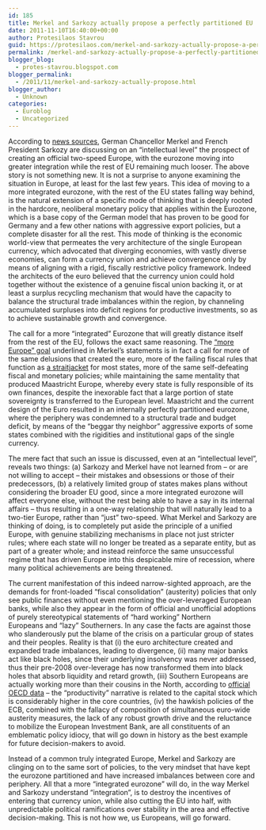 ```yaml
---
id: 185
title: Merkel and Sarkozy actually propose a perfectly partitioned EU
date: 2011-11-10T16:40:00+00:00
author: Protesilaos Stavrou
guid: https://protesilaos.com/merkel-and-sarkozy-actually-propose-a-perfectly-partitioned-eu/
permalink: /merkel-and-sarkozy-actually-propose-a-perfectly-partitioned-eu/
blogger_blog:
  - protes-stavrou.blogspot.com
blogger_permalink:
  - /2011/11/merkel-and-sarkozy-actually-propose.html
blogger_author:
  - Unknown
categories:
  - Euroblog
  - Uncategorized
---
```

According to [news sources](http://www.reuters.com/article/2011/11/09/us-eurozone-future-sarkozy-idUSTRE7A85VV20111109), German Chancellor Merkel and French President Sarkozy are discussing on an &#8220;intellectual level&#8221;&nbsp;the prospect of creating an official two-speed Europe, with the eurozone moving into greater integration while the rest of EU remaining much looser. The above story is not something new. It&nbsp;is not a surprise to anyone examining the situation in Europe, at least for the last few years. This idea of moving to a more integrated eurozone, with the rest of the EU states falling way behind, is the natural extension of a specific mode of thinking that is deeply rooted in the hardcore, neoliberal monetary policy that applies within the Eurozone, which is a base copy of the German model that&nbsp;has proven to be&nbsp;good for Germany and a few other nations with aggressive export policies, but a complete disaster for all the rest. This mode of thinking is the economic world-view that permeates the very architecture of the single European currency, which advocated that diverging economies, with vastly diverse economies, can form a currency union and achieve convergence only by means of&nbsp;aligning with a rigid,&nbsp;fiscally restrictive policy framework. Indeed the architects of the euro believed that the currency union could hold together without the existence of a genuine fiscal union backing it, or at least a surplus recycling mechanism that would have the capacity to balance the structural trade imbalances within the region, by channeling accumulated surpluses into deficit regions for productive investments, so as to achieve sustainable growth and convergence.

The call for a more &#8220;integrated&#8221; Eurozone that will greatly distance itself from the rest of the EU, follows the exact same reasoning. The [&#8220;more Europe&#8221;&nbsp;goal](http://www.creditwritedowns.com/2011/11/merkel-the-ecb-has-a-clear-mandate-stability-of-the-currency.html)&nbsp;underlined in Merkel&#8217;s statements&nbsp;is in fact a call for more of the same delusions that created the euro, more of the failing fiscal rules that function as [a straitjacket](http://krugman.blogs.nytimes.com/2011/03/27/the-euro-straitjacket/) for most states, more of the same self-defeating fiscal and monetary policies; while maintaining the same mentality that produced Maastricht Europe, whereby every state is fully responsible of its own finances, despite the inexorable fact that a large portion of state sovereignty is transferred to the European level. Maastricht and the current design of the Euro resulted in an internally&nbsp;perfectly partitioned eurozone, where the periphery was condemned to a&nbsp;structural trade and budget deficit, by means of the &#8220;beggar thy neighbor&#8221; aggressive exports of some states&nbsp;combined with&nbsp;the rigidities and institutional gaps of the single currency.

The mere fact that such an issue is discussed, even at an &#8220;intellectual level&#8221;, reveals two things: (a) Sarkozy and Merkel have not learned from &#8211;&nbsp;or are not willing to accept &#8211; their mistakes and obsessions or those of their predecessors, (b) a relatively limited group of states makes plans without considering the broader EU good, since a more integrated eurozone will affect everyone else, without the rest&nbsp;being able to have a say in its internal affairs &#8211; thus resulting in a one-way relationship that will&nbsp;naturally lead to a two-tier Europe, rather than &#8220;just&#8221; two-speed. What Merkel and Sarkozy are thinking of doing, is to completely put aside the principle of a unified Europe, with genuine stabilizing mechanisms in place not just stricter rules;&nbsp;where each state will no longer be treated as a separate entity, but as part of a greater whole; and instead reinforce the same unsuccessful regime that has driven Europe into this despicable mire of recession, where many political achievements are being threatened.

The current manifestation of this indeed narrow-sighted approach, are the demands for front-loaded &#8220;fiscal consolidation&#8221; (austerity) policies that only see public finances without even mentioning the over-leveraged European banks, while also&nbsp;they appear in the&nbsp;form of&nbsp;official and unofficial adoptions of purely stereotypical statements&nbsp;of &#8220;hard working&#8221;&nbsp;Northern Europeans&nbsp;and &#8220;lazy&#8221; Southerners. In any case the facts are against those who slanderously put the blame of the crisis on a particular group of states and their peoples. Reality is that (i) the euro architecture created and expanded trade imbalances, leading to divergence, (ii) many major banks act like black holes, since their underlying insolvency was never addressed, thus their pre-2008 over-leverage has now transformed them into black holes that absorb liquidity and retard growth, (iii) Southern Europeans are actually working more than their cousins in the North, according to [official OECD data](http://streetlightblog.blogspot.com/2011/10/where-exactly-are-those-lazy-southern.html) &#8211; the &#8220;productivity&#8221; narrative is related to the capital stock which is considerably higher in the core countries, (iv) the hawkish policies of the ECB, combined with the fallacy of composition of simultaneous&nbsp;euro-wide austerity measures, the lack of any robust&nbsp;growth drive and the reluctance to mobilize the European Investment Bank, are all constituents of an emblematic policy idiocy, that will go down in history as the best example for future decision-makers to avoid. 

Instead of a common truly integrated&nbsp;Europe, Merkel and Sarkozy are clinging on to the same sort of policies, to the very mindset that have kept the eurozone partitioned and have increased imbalances between core and periphery. All that a more &#8220;integrated eurozone&#8221; will do, in the way Merkel and Sarkozy understand &#8220;integration&#8221;,&nbsp;is to destroy the incentives of entering that currency&nbsp;union, while also cutting the EU into half, with unpredictable political ramifications over stability in the area and effective decision-making. This is not how we, us Europeans, will go forward.
